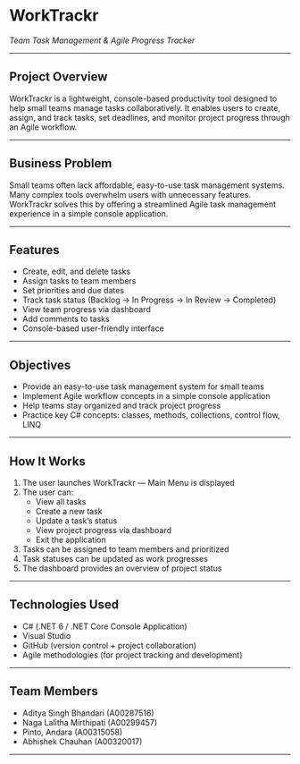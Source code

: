# WorkTrackr
*Team Task Management & Agile Progress Tracker*

---

## Project Overview

WorkTrackr is a lightweight, console-based productivity tool designed to help small teams manage tasks collaboratively. It enables users to create, assign, and track tasks, set deadlines, and monitor project progress through an Agile workflow.

---

## Business Problem

Small teams often lack affordable, easy-to-use task management systems. Many complex tools overwhelm users with unnecessary features.  
WorkTrackr solves this by offering a streamlined Agile task management experience in a simple console application.

---

## Features

- Create, edit, and delete tasks
- Assign tasks to team members
- Set priorities and due dates
- Track task status (Backlog → In Progress → In Review → Completed)
- View team progress via dashboard
- Add comments to tasks
- Console-based user-friendly interface

---

## Objectives

- Provide an easy-to-use task management system for small teams
- Implement Agile workflow concepts in a simple console application
- Help teams stay organized and track project progress
- Practice key C# concepts: classes, methods, collections, control flow, LINQ

---

## How It Works

1. The user launches WorkTrackr — Main Menu is displayed
2. The user can:
   - View all tasks
   - Create a new task
   - Update a task’s status
   - View project progress via dashboard
   - Exit the application
3. Tasks can be assigned to team members and prioritized
4. Task statuses can be updated as work progresses
5. The dashboard provides an overview of project status

---

## Technologies Used

- C# (.NET 6 / .NET Core Console Application)
- Visual Studio
- GitHub (version control + project collaboration)
- Agile methodologies (for project tracking and development)

---

## Team Members

- Aditya Singh Bhandari (A00287516)
- Naga Lalitha Mirthipati (A00299457)
- Pinto, Andara (A00315058)
- Abhishek Chauhan (A00320017)

---
